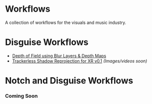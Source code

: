 # Workflows
A collection of workflows for the visuals and music industry. 

# Disguise Workflows
- [Depth of Field using Blur Layers & Depth Maps](https://github.com/BitloMedia/Workflows/blob/main/Disguise/DoF_DepthMap/Depth%20of%20Field%20using%20Blur%20Layer%20%26%20Depth%20Map.md)
- [Trackerless Shadow Reprojection for XR v0.1](https://github.com/BitloMedia/Workflows/blob/main/Disguise/Trackerless_Shadows/Trackerless%20Shadow%20Reprojection.md
) *(Images/videos soon)*

# Notch and Disguise Workflows
### Coming Soon


  

  
